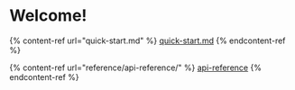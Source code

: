 # Welcome!

{% content-ref url="quick-start.md" %}
[quick-start.md](quick-start.md)
{% endcontent-ref %}

{% content-ref url="reference/api-reference/" %}
[api-reference](reference/api-reference/)
{% endcontent-ref %}
